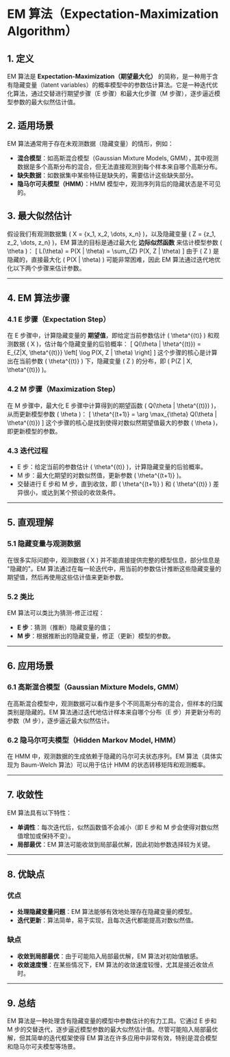 # EM 算法（Expectation-Maximization Algorithm）

## 1. 定义
EM 算法是 **Expectation-Maximization（期望最大化）** 的简称，是一种用于含有隐藏变量（latent variables）的概率模型中的参数估计算法。它是一种迭代优化算法，通过交替进行期望步骤（E 步骤）和最大化步骤（M 步骤），逐步逼近模型参数的最大似然估计值。

## 2. 适用场景
EM 算法通常用于存在未观测数据（隐藏变量）的情形，例如：
- **混合模型**：如高斯混合模型（Gaussian Mixture Models, GMM），其中观测数据是多个高斯分布的混合，但无法直接观测到每个样本来自哪个高斯分布。
- **缺失数据**：如数据集中某些特征是缺失的，需要估计这些缺失部分。
- **隐马尔可夫模型（HMM）**：HMM 模型中，观测序列背后的隐藏状态是不可见的。

## 3. 最大似然估计
假设我们有观测数据集 \( X = \{x_1, x_2, \dots, x_n\} \)，以及隐藏变量 \( Z = \{z_1, z_2, \dots, z_n\} \)，EM 算法的目标是通过最大化 **边际似然函数** 来估计模型参数 \( \theta \)：
\[
L(\theta) = P(X | \theta) = \sum_{Z} P(X, Z | \theta)
\]
由于 \( Z \) 是隐藏的，直接最大化 \( P(X | \theta) \) 可能非常困难，因此 EM 算法通过迭代地优化以下两个步骤来估计参数。

---

## 4. EM 算法步骤

### 4.1 E 步骤（Expectation Step）
在 E 步骤中，计算隐藏变量的 **期望值**，即给定当前参数估计 \( \theta^{(t)} \) 和观测数据 \( X \)，估计每个隐藏变量的后验概率：
\[
Q(\theta | \theta^{(t)}) = E_{Z|X, \theta^{(t)}} \left[ \log P(X, Z | \theta) \right]
\]
这个步骤的核心是计算出在当前参数 \( \theta^{(t)} \) 下，隐藏变量 \( Z \) 的分布，即 \( P(Z | X, \theta^{(t)}) \)。

### 4.2 M 步骤（Maximization Step）
在 M 步骤中，最大化 E 步骤中计算得到的期望函数 \( Q(\theta | \theta^{(t)}) \)，从而更新模型参数 \( \theta \)：
\[
\theta^{(t+1)} = \arg \max_{\theta} Q(\theta | \theta^{(t)})
\]
这个步骤的核心是找到使得对数似然期望值最大的参数 \( \theta \)，即更新模型的参数。

### 4.3 迭代过程
- E 步：给定当前的参数估计 \( \theta^{(t)} \)，计算隐藏变量的后验概率。
- M 步：最大化期望的对数似然值，更新参数 \( \theta^{(t+1)} \)。
- 交替进行 E 步和 M 步，直到收敛，即 \( \theta^{(t+1)} \) 和 \( \theta^{(t)} \) 差异很小，或达到某个预设的收敛条件。

---

## 5. 直观理解

### 5.1 隐藏变量与观测数据
在很多实际问题中，观测数据 \( X \) 并不能直接提供完整的模型信息，部分信息是 "隐藏的"。EM 算法通过在每一轮迭代中，用当前的参数估计推断这些隐藏变量的期望值，然后再使用这些估计值来更新参数。

### 5.2 类比
EM 算法可以类比为猜测-修正过程：
- **E 步**：猜测（推断）隐藏变量的值；
- **M 步**：根据推断出的隐藏变量，修正（更新）模型的参数。

---

## 6. 应用场景

### 6.1 高斯混合模型（Gaussian Mixture Models, GMM）
在高斯混合模型中，观测数据可以看作是多个不同高斯分布的混合，但样本的归属类别是隐藏的。EM 算法通过迭代地估计样本来自哪个分布（E 步）并更新分布的参数（M 步），逐步逼近最大似然估计。

### 6.2 隐马尔可夫模型（Hidden Markov Model, HMM）
在 HMM 中，观测数据的生成依赖于隐藏的马尔可夫状态序列。EM 算法（具体实现为 Baum-Welch 算法）可以用于估计 HMM 的状态转移矩阵和观测概率。

---

## 7. 收敛性
EM 算法具有以下特性：
- **单调性**：每次迭代后，似然函数值不会减小（即 E 步和 M 步会使得对数似然值增加或保持不变）。
- **局部最优**：EM 算法可能收敛到局部最优解，因此初始参数选择较为关键。

---

## 8. 优缺点

### 优点
- **处理隐藏变量问题**：EM 算法能够有效地处理存在隐藏变量的模型。
- **迭代更新**：算法简单，易于实现，且每次迭代都能提高对数似然值。

### 缺点
- **收敛到局部最优**：由于可能陷入局部最优解，EM 算法对初始值敏感。
- **收敛速度慢**：在某些情况下，EM 算法的收敛速度较慢，尤其是接近收敛点时。

---

## 9. 总结
EM 算法是一种处理含有隐藏变量的模型中参数估计的有力工具。它通过 E 步和 M 步的交替迭代，逐步逼近模型参数的最大似然估计值。尽管可能陷入局部最优解，但其简单的迭代框架使得 EM 算法在许多应用中非常有效，特别是混合模型和隐马尔可夫模型等场景。
